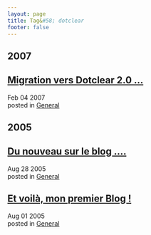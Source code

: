 ```yaml
---
layout: page
title: Tag&#58; dotclear
footer: false
---
```


<div id="blog-archives" class="category">
<h2>2007</h2>

<article>
<h1><a href="/2007/02/04/migration-vers-dotclear-20/index.html">Migration vers Dotclear 2.0 ...</a></h1>
<time datetime="2007-02-04T00:00:00-06:00" pubdate><span class='month'>Feb</span> <span class='day'>04</span> <span class='year'>2007</span></time>
<footer>
<span class="categories">posted in 
<a href='/categories/general/'>General</a></span>
</footer>
</article>
<h2>2005</h2>

<article>
<h1><a href="/2005/08/28/du-nouveau-sur-le-blog/index.html">Du nouveau sur le blog ....</a></h1>
<time datetime="2005-08-28T00:00:00-06:00" pubdate><span class='month'>Aug</span> <span class='day'>28</span> <span class='year'>2005</span></time>
<footer>
<span class="categories">posted in 
<a href='/categories/general/'>General</a></span>
</footer>
</article>

<article>
<h1><a href="/2005/08/01/et-voilefbfbd-mon-premier-blog/index.html">Et voilà, mon premier Blog !</a></h1>
<time datetime="2005-08-01T00:00:00-06:00" pubdate><span class='month'>Aug</span> <span class='day'>01</span> <span class='year'>2005</span></time>
<footer>
<span class="categories">posted in 
<a href='/categories/general/'>General</a></span>
</footer>
</article>
</div>
